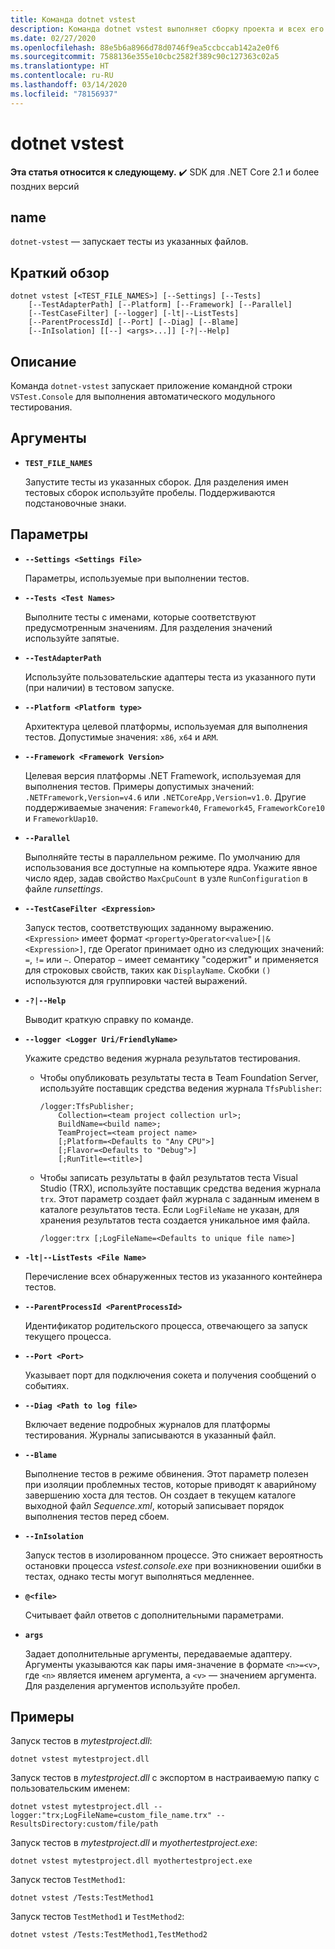 ```yaml
---
title: Команда dotnet vstest
description: Команда dotnet vstest выполняет сборку проекта и всех его зависимостей.
ms.date: 02/27/2020
ms.openlocfilehash: 88e5b6a8966d78d0746f9ea5ccbccab142a2e0f6
ms.sourcegitcommit: 7588136e355e10cbc2582f389c90c127363c02a5
ms.translationtype: HT
ms.contentlocale: ru-RU
ms.lasthandoff: 03/14/2020
ms.locfileid: "78156937"
---
```

# <a name="dotnet-vstest"></a>dotnet vstest

**Эта статья относится к следующему.** ✔️ SDK для .NET Core 2.1 и более поздних версий

## <a name="name"></a>name

`dotnet-vstest` — запускает тесты из указанных файлов.

## <a name="synopsis"></a>Краткий обзор

```dotnetcli
dotnet vstest [<TEST_FILE_NAMES>] [--Settings] [--Tests]
    [--TestAdapterPath] [--Platform] [--Framework] [--Parallel]
    [--TestCaseFilter] [--logger] [-lt|--ListTests]
    [--ParentProcessId] [--Port] [--Diag] [--Blame]
    [--InIsolation] [[--] <args>...]] [-?|--Help]
```

## <a name="description"></a>Описание

Команда `dotnet-vstest` запускает приложение командной строки `VSTest.Console` для выполнения автоматического модульного тестирования.

## <a name="arguments"></a>Аргументы

- **`TEST_FILE_NAMES`**

  Запустите тесты из указанных сборок. Для разделения имен тестовых сборок используйте пробелы. Поддерживаются подстановочные знаки.

## <a name="options"></a>Параметры

- **`--Settings <Settings File>`**

  Параметры, используемые при выполнении тестов.

- **`--Tests <Test Names>`**

  Выполните тесты с именами, которые соответствуют предусмотренным значениям. Для разделения значений используйте запятые.

- **`--TestAdapterPath`**

  Используйте пользовательские адаптеры теста из указанного пути (при наличии) в тестовом запуске.

- **`--Platform <Platform type>`**

  Архитектура целевой платформы, используемая для выполнения тестов. Допустимые значения: `x86`, `x64` и `ARM`.

- **`--Framework <Framework Version>`**

  Целевая версия платформы .NET Framework, используемая для выполнения тестов. Примеры допустимых значений: `.NETFramework,Version=v4.6` или `.NETCoreApp,Version=v1.0`. Другие поддерживаемые значения: `Framework40`, `Framework45`, `FrameworkCore10` и `FrameworkUap10`.

- **`--Parallel`**

  Выполняйте тесты в параллельном режиме. По умолчанию для использования все доступные на компьютере ядра. Укажите явное число ядер, задав свойство `MaxCpuCount` в узле `RunConfiguration` в файле *runsettings*.

- **`--TestCaseFilter <Expression>`**

  Запуск тестов, соответствующих заданному выражению. `<Expression>` имеет формат `<property>Operator<value>[|&<Expression>]`, где Operator принимает одно из следующих значений: `=`, `!=` или `~`. Оператор `~` имеет семантику "содержит" и применяется для строковых свойств, таких как `DisplayName`. Скобки `()` используются для группировки частей выражений.

- **`-?|--Help`**

  Выводит краткую справку по команде.

- **`--logger <Logger Uri/FriendlyName>`**

  Укажите средство ведения журнала результатов тестирования.

  - Чтобы опубликовать результаты теста в Team Foundation Server, используйте поставщик средства ведения журнала `TfsPublisher`:

    ```console
    /logger:TfsPublisher;
        Collection=<team project collection url>;
        BuildName=<build name>;
        TeamProject=<team project name>
        [;Platform=<Defaults to "Any CPU">]
        [;Flavor=<Defaults to "Debug">]
        [;RunTitle=<title>]
    ```

  - Чтобы записать результаты в файл результатов теста Visual Studio (TRX), используйте поставщик средства ведения журнала `trx`. Этот параметр создает файл журнала с заданным именем в каталоге результатов теста. Если `LogFileName` не указан, для хранения результатов теста создается уникальное имя файла.

    ```console
    /logger:trx [;LogFileName=<Defaults to unique file name>]
    ```

- **`-lt|--ListTests <File Name>`**

  Перечисление всех обнаруженных тестов из указанного контейнера тестов.

- **`--ParentProcessId <ParentProcessId>`**

  Идентификатор родительского процесса, отвечающего за запуск текущего процесса.

- **`--Port <Port>`**

  Указывает порт для подключения сокета и получения сообщений о событиях.

- **`--Diag <Path to log file>`**

  Включает ведение подробных журналов для платформы тестирования. Журналы записываются в указанный файл.

- **`--Blame`**

  Выполнение тестов в режиме обвинения. Этот параметр полезен при изоляции проблемных тестов, которые приводят к аварийному завершению хоста для тестов. Он создает в текущем каталоге выходной файл *Sequence.xml*, который записывает порядок выполнения тестов перед сбоем.

- **`--InIsolation`**

  Запуск тестов в изолированном процессе. Это снижает вероятность остановки процесса *vstest.console.exe* при возникновении ошибки в тестах, однако тесты могут выполняться медленнее.

- **`@<file>`**

  Считывает файл ответов с дополнительными параметрами.

- **`args`**

  Задает дополнительные аргументы, передаваемые адаптеру. Аргументы указываются как пары имя-значение в формате `<n>=<v>`, где `<n>` является именем аргумента, а `<v>` — значением аргумента. Для разделения аргументов используйте пробел.

## <a name="examples"></a>Примеры

Запуск тестов в *mytestproject.dll*:

```dotnetcli
dotnet vstest mytestproject.dll
```

Запуск тестов в *mytestproject.dll* с экспортом в настраиваемую папку с пользовательским именем:

```dotnetcli
dotnet vstest mytestproject.dll --logger:"trx;LogFileName=custom_file_name.trx" --ResultsDirectory:custom/file/path
```

Запуск тестов в *mytestproject.dll* и *myothertestproject.exe*:

```dotnetcli
dotnet vstest mytestproject.dll myothertestproject.exe
```

Запуск тестов `TestMethod1`:

```dotnetcli
dotnet vstest /Tests:TestMethod1
```

Запуск тестов `TestMethod1` и `TestMethod2`:

```dotnetcli
dotnet vstest /Tests:TestMethod1,TestMethod2
```
